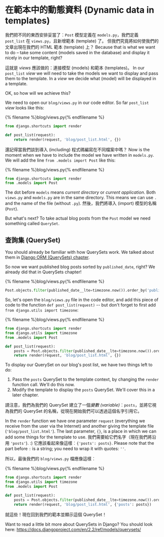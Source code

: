 # 在範本中的動態資料 (Dynamic data in templates)

我們把不同的東西安排妥當了︰`Post` 模型定義在 `models.py`，我們定義 `post_list` 在 `views.py`，且新增範本 (template) 了。 但我們究竟將如何使我們的文章出現在我們的 HTML 範本 (template) 上？ Because that is what we want to do – take some content (models saved in the database) and display it nicely in our template, right?

這就是 *views* 應該做的：連接模型 (models) 和範本 (templates)。 In our `post_list` *view* we will need to take the models we want to display and pass them to the template. In a *view* we decide what (model) will be displayed in a template.

OK, so how will we achieve this?

We need to open our `blog/views.py` in our code editor. So far `post_list` *view* looks like this:

{% filename %}blog/views.py{% endfilename %}

```python
from django.shortcuts import render

def post_list(request):
    return render(request, 'blog/post_list.html', {})
```

還記得當我們談到導入 (including) 程式碼編寫在不同檔案中嗎？ Now is the moment when we have to include the model we have written in `models.py`. We will add the line `from .models import Post` like this:

{% filename %}blog/views.py{% endfilename %}

```python
from django.shortcuts import render
from .models import Post
```

The dot before `models` means *current directory* or *current application*. Both `views.py` and `models.py` are in the same directory. This means we can use `.` and the name of the file (without `.py`). 然後，我們將導入 (import) 模型的名稱 (`Post`).

But what's next? To take actual blog posts from the `Post` model we need something called `QuerySet`.

## 查詢集 (QuerySet)

You should already be familiar with how QuerySets work. We talked about them in [Django ORM (QuerySets) chapter](../django_orm/README.md).

So now we want published blog posts sorted by `published_date`, right? We already did that in QuerySets chapter!

{% filename %}blog/views.py{% endfilename %}

```python
Post.objects.filter(published_date__lte=timezone.now()).order_by('published_date')
```

So, let's open the `blog/views.py` file in the code editor, and add this piece of code to the function `def post_list(request)` -- but don't forget to first add `from django.utils import timezone`:

{% filename %}blog/views.py{% endfilename %}

```python
from django.shortcuts import render
from django.utils import timezone
from .models import Post

def post_list(request):
    posts = Post.objects.filter(published_date__lte=timezone.now()).order_by('published_date')
    return render(request, 'blog/post_list.html', {})
```

To display our QuerySet on our blog's post list, we have two things left to do:

1. Pass the `posts` QuerySet to the template context, by changing the `render` function call. We'll do this now.
2. Modify the template to display the `posts` QuerySet. We'll cover this in a later chapter.

請注意，我們為我們的 QuerySet 建立了一個*變數 (variable)*︰`posts`，並將它視為我們的 QuerySet 的名稱，從現在開始我們可以透過這個名字引用它。

In the `render` function we have one parameter `request` (everything we receive from the user via the Internet) and another giving the template file (`'blog/post_list.html'`). The last parameter, `{}`, is a place in which we can add some things for the template to use. 我們需要給它們名字（現在我們將沿用 `'posts'`). :) 它應該看起來像這樣︰`{'posts': posts}`. Please note that the part before `:` is a string; you need to wrap it with quotes: `''`.

所以，最後我們的 `blog/views.py` 檔應像這樣︰

{% filename %}blog/views.py{% endfilename %}

```python
from django.shortcuts import render
from django.utils import timezone
from .models import Post

def post_list(request):
    posts = Post.objects.filter(published_date__lte=timezone.now()).order_by('published_date')
    return render(request, 'blog/post_list.html', {'posts': posts})
```

就這些！現在回到我們的範本並顯示這個 QuerySet！

Want to read a little bit more about QuerySets in Django? You should look here: https://docs.djangoproject.com/en/2.2/ref/models/querysets/